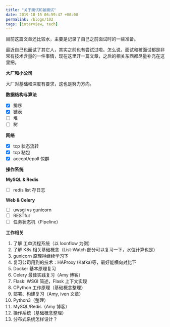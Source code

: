 ```yaml
---
title: "关于面试和被面试"
date: 2019-10-15 06:59:47 +00:00
permalink: /blogs/102
tags: [interview, tech]
---
```

目前这篇文章还比较水，主要是记录了自己之前面试时的一些准备。

最近自己也面试了其它人，其实之前也有尝试过啦。怎么说，面试和被面试都是非常有技术含量的一件事情，现在这里开一篇文章，之后的相关东西都尽量补充在这里把。

**大厂和小公司**

大厂对基础和深度有要求，这也是努力方向。

**数据结构与算法**

- [X] 排序
- [X] 链表
- [ ] 堆
- [ ] 树

**网络**

- [X] tcp 状态流转
- [X] tcp 粘包
- [X] accept/epoll 惊群

**操作系统**

**MySQL & Redis**

- [ ] redis list 存日志

**Web & Celery**

- [ ] uwsgi vs gunicorn
- [ ] RESTful
- [ ] 任务状态机（Pipeline）

**工作相关**

1. 了解 工单流程系统（以 loonflow 为例）
2. 了解 K8s 相关基础概念（List-Watch 部分可以复习一下，水位计算也是）
3. gunicorn 原理得继续学习下
4. 复习公司用到的技术：HAProxy (Kafka)等，最好能横向对比下
5. Docker 基本原理复习
6. Celery 最佳实践复习（Amy 博客）
7. Flask: WSGI 简述，Flask 上下文实现
8. CPython 工作原理（基础概念整理）
9. 部署、构建复习（Amy, iven 文章）
10. Python3（整理）
11. MySQL/Redis（Amy 博客）
12. 操作系统（基础概念整理）
13. 分布式系统怎样设计？
